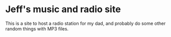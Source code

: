 # Jeff's music and radio site

This is a site to host a radio station for my dad, and probably do some other random things with MP3 files.